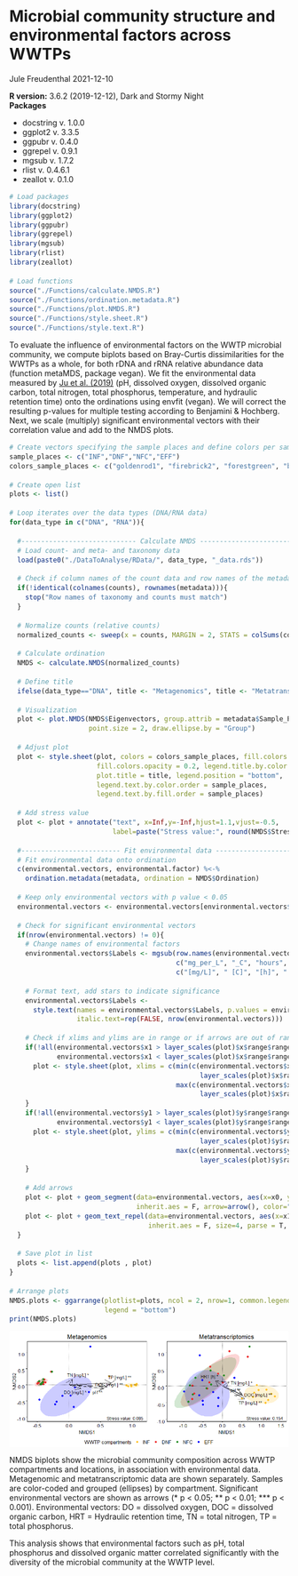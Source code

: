 Microbial community structure and environmental factors across WWTPs
================
Jule Freudenthal
2021-12-10

**R version:** 3.6.2 (2019-12-12), Dark and Stormy Night  
**Packages**

-   docstring v. 1.0.0
-   ggplot2 v. 3.3.5  
-   ggpubr v. 0.4.0  
-   ggrepel v. 0.9.1  
-   mgsub v. 1.7.2  
-   rlist v. 0.4.6.1  
-   zeallot v. 0.1.0

``` r
# Load packages
library(docstring)
library(ggplot2)
library(ggpubr)
library(ggrepel)
library(mgsub)
library(rlist)
library(zeallot)

# Load functions
source("./Functions/calculate.NMDS.R")
source("./Functions/ordination.metadata.R")
source("./Functions/plot.NMDS.R")
source("./Functions/style.sheet.R")
source("./Functions/style.text.R")
```

To evaluate the influence of environmental factors on the WWTP microbial
community, we compute biplots based on Bray-Curtis dissimilarities for
the WWTPs as a whole, for both rDNA and rRNA relative abundance data
(function metaMDS, package vegan). We fit the environmental data
measured by [Ju et
al. (2019)](https://doi.org/10.1038/s41396-018-0277-8) (pH, dissolved
oxygen, dissolved organic carbon, total nitrogen, total phosphorus,
temperature, and hydraulic retention time) onto the ordinations using
envfit (vegan). We will correct the resulting p-values for multiple
testing according to Benjamini & Hochberg. Next, we scale (multiply)
significant environmental vectors with their correlation value and add
to the NMDS plots.

``` r
# Create vectors specifying the sample places and define colors per sample place
sample_places <- c("INF","DNF","NFC","EFF")
colors_sample_places <- c("goldenrod1", "firebrick2", "forestgreen", "blue")

# Create open list
plots <- list()

# Loop iterates over the data types (DNA/RNA data)
for(data_type in c("DNA", "RNA")){

  #----------------------------- Calculate NMDS -----------------------------#
  # Load count- and meta- and taxonomy data
  load(paste0("./DataToAnalyse/RData/", data_type, "_data.rds"))
  
  # Check if column names of the count data and row names of the metadata match
  if(!identical(colnames(counts), rownames(metadata))){
    stop("Row names of taxonomy and counts must match")
  }

  # Normalize counts (relative counts)
  normalized_counts <- sweep(x = counts, MARGIN = 2, STATS = colSums(counts), FUN = '/')

  # Calculate ordination
  NMDS <- calculate.NMDS(normalized_counts) 
  
  # Define title
  ifelse(data_type=="DNA", title <- "Metagenomics", title <- "Metatranscriptomics")
  
  # Visualization
  plot <- plot.NMDS(NMDS$Eigenvectors, group.attrib = metadata$Sample_Place, 
                    point.size = 2, draw.ellipse.by = "Group")

  # Adjust plot
  plot <- style.sheet(plot, colors = colors_sample_places, fill.colors = colors_sample_places, 
                      fill.colors.opacity = 0.2, legend.title.by.color = "WWTP compartments",
                      plot.title = title, legend.position = "bottom",
                      legend.text.by.color.order = sample_places, 
                      legend.text.by.fill.order = sample_places)

  # Add stress value
  plot <- plot + annotate("text", x=Inf,y=-Inf,hjust=1.1,vjust=-0.5,
                          label=paste("Stress value:", round(NMDS$StressValue,3)))

  #------------------------- Fit environmental data -------------------------#
  # Fit environmental data onto ordination
  c(environmental.vectors, environmental.factor) %<-% 
    ordination.metadata(metadata, ordination = NMDS$Ordination)
  
  # Keep only environmental vectors with p value < 0.05
  environmental.vectors <- environmental.vectors[environmental.vectors$p.values < 0.05,]
  
  # Check for significant environmental vectors
  if(nrow(environmental.vectors) != 0){
    # Change names of environmental factors
    environmental.vectors$Labels <- mgsub(row.names(environmental.vectors), 
                                          c("mg_per_L", "_C", "hours", "_"),
                                          c("[mg/L]", " [C]", "[h]", " "))
    
    # Format text, add stars to indicate significance
    environmental.vectors$Labels <- 
      style.text(names = environmental.vectors$Labels, p.values = environmental.vectors$p.values,
                 italic.text=rep(FALSE, nrow(environmental.vectors)))
    
    # Check if xlims and ylims are in range or if arrows are out of rang
    if(!all(environmental.vectors$x1 > layer_scales(plot)$x$range$range[1] & 
            environmental.vectors$x1 < layer_scales(plot)$x$range$range[2])){
      plot <- style.sheet(plot, xlims = c(min(c(environmental.vectors$x1, 
                                                layer_scales(plot)$x$range$range))*1.05, 
                                          max(c(environmental.vectors$x1, 
                                                layer_scales(plot)$x$range$range))*1.05))
    }
    if(!all(environmental.vectors$y1 > layer_scales(plot)$y$range$range[1] & 
            environmental.vectors$y1 < layer_scales(plot)$y$range$range[2])){
      plot <- style.sheet(plot, ylims = c(min(c(environmental.vectors$y1, 
                                                layer_scales(plot)$y$range$range))*1.05, 
                                          max(c(environmental.vectors$y1, 
                                                layer_scales(plot)$y$range$range))*1.05))
    }
    
    # Add arrows
    plot <- plot + geom_segment(data=environmental.vectors, aes(x=x0, y=y0, xend=x1, yend=y1),
                                inherit.aes = F, arrow=arrow(), color="black")
    plot <- plot + geom_text_repel(data=environmental.vectors, aes(x=x1, y=y1,label=Labels),
                                   inherit.aes = F, size=4, parse = T, force = T)
  }
  
  # Save plot in list
  plots <- list.append(plots , plot)
}

# Arrange plots
NMDS.plots <- ggarrange(plotlist=plots, ncol = 2, nrow=1, common.legend = TRUE, 
                        legend = "bottom")
print(NMDS.plots)
```

<img src="12_MicrobialCommunityStructureAndEnvironmentalFactorsAcrossWWTPs_files/figure-gfm/unnamed-chunk-3-1.png" style="display: block; margin: auto;" />

NMDS biplots show the microbial community composition across WWTP
compartments and locations, in association with environmental data.
Metagenomic and metatranscriptomic data are shown separately. Samples
are color-coded and grouped (ellipses) by compartment. Significant
environmental vectors are shown as arrows (\* p &lt; 0.05; \*\* p &lt;
0.01; \*\*\* p &lt; 0.001). Environmental vectors: DO = dissolved
oxygen, DOC = dissolved organic carbon, HRT = Hydraulic retention time,
TN = total nitrogen, TP = total phosphorus.

This analysis shows that environmental factors such as pH, total
phosphorus and dissolved organic matter correlated significantly with
the diversity of the microbial community at the WWTP level.

